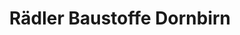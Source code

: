 ---
title: "Rädler Baustoffe Dornbirn"
url: /dornbirn/raedler-baustoffe-dornbirn/
shop: Baustoffe
---